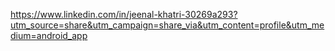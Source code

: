 https://www.linkedin.com/in/jeenal-khatri-30269a293?utm_source=share&utm_campaign=share_via&utm_content=profile&utm_medium=android_app
